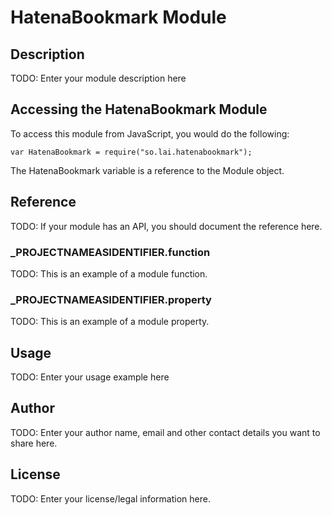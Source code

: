 # HatenaBookmark Module

## Description

TODO: Enter your module description here

## Accessing the HatenaBookmark Module

To access this module from JavaScript, you would do the following:

	var HatenaBookmark = require("so.lai.hatenabookmark");

The HatenaBookmark variable is a reference to the Module object.	

## Reference

TODO: If your module has an API, you should document
the reference here.

### ___PROJECTNAMEASIDENTIFIER__.function

TODO: This is an example of a module function.

### ___PROJECTNAMEASIDENTIFIER__.property

TODO: This is an example of a module property.

## Usage

TODO: Enter your usage example here

## Author

TODO: Enter your author name, email and other contact
details you want to share here. 

## License

TODO: Enter your license/legal information here.

